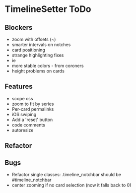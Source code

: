 # TimelineSetter ToDo


## Blockers

* zoom with offsets (~)
* smarter intervals on notches
* card positioning
* strange highlighting fixes
* ie
* more stable colors - from coroners
* height problems on cards

## Features

* scope css
* zoom to fit by series
* Per-card permalinks
* iOS swiping
* Add a 'reset' button
* code comments
* autoresize


## Refactor



## Bugs

* Refactor single classes: .timeline\_notchbar should be #timeline_notchbar
* center zooming if no card selection (now it falls back to 0)

